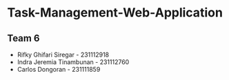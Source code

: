 # Task-Management-Web-Application
<h2>Team 6</h2>
<ul>
  <li>Rifky Ghifari Siregar - 231112918</li>
  <li>Indra Jeremia Tinambunan - 231112760</li>
  <li>Carlos Dongoran - 231111859</li>
</ul>